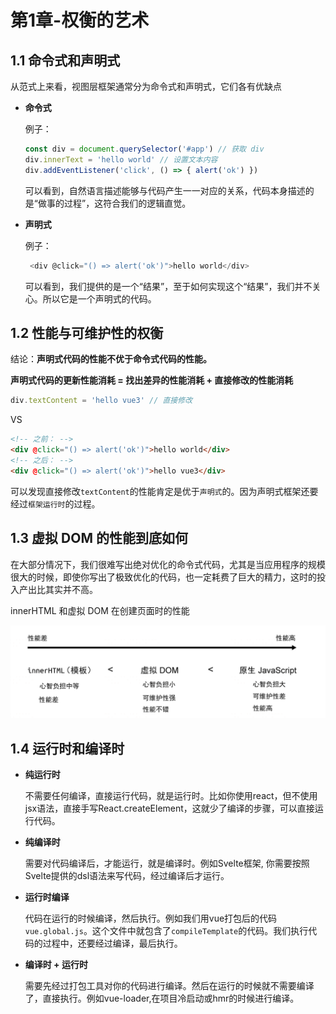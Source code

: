 # 第1章-权衡的艺术

## 1.1 命令式和声明式

从范式上来看，视图层框架通常分为命令式和声明式，它们各有优缺点

+ **命令式**

  例子：
  ```js
  const div = document.querySelector('#app') // 获取 div
  div.innerText = 'hello world' // 设置文本内容
  div.addEventListener('click', () => { alert('ok') }) 
  ```
  可以看到，自然语言描述能够与代码产生一一对应的关系，代码本身描述的是“做事的过程”，这符合我们的逻辑直觉。

+ **声明式**
  
  例子：
  ```js
   <div @click="() => alert('ok')">hello world</div>
  ```
  可以看到，我们提供的是一个“结果”，至于如何实现这个“结果”，我们并不关心。所以它是一个声明式的代码。


## 1.2 性能与可维护性的权衡

结论：**声明式代码的性能不优于命令式代码的性能。**


**声明式代码的更新性能消耗 = 找出差异的性能消耗 + 直接修改的性能消耗**

```js
div.textContent = 'hello vue3' // 直接修改
```
VS

```html
<!-- 之前： -->
<div @click="() => alert('ok')">hello world</div>
<!-- 之后： -->
<div @click="() => alert('ok')">hello vue3</div>
```

可以发现直接修改`textContent`的性能肯定是优于`声明式`的。因为声明式框架还要经过`框架运行时`的过程。



## 1.3 虚拟 DOM 的性能到底如何
在大部分情况下，我们很难写出绝对优化的命令式代码，尤其是当应用程序的规模很大的时候，即使你写出了极致优化的代码，也一定耗费了巨大的精力，这时的投入产出比其实并不高。

innerHTML 和虚拟 DOM 在创建页面时的性能

![20220907193611](https://raw.githubusercontent.com/fyhhub/imgs/main/imgs20220907193611.png)


## 1.4 运行时和编译时

+ **纯运行时**

  不需要任何编译，直接运行代码，就是运行时。比如你使用react，但不使用jsx语法，直接手写React.createElement，这就少了编译的步骤，可以直接运行代码。

+ **纯编译时**
  
  需要对代码编译后，才能运行，就是编译时。例如Svelte框架, 你需要按照Svelte提供的dsl语法来写代码，经过编译后才运行。

+ **运行时编译**
  
  代码在运行的时候编译，然后执行。例如我们用vue打包后的代码`vue.global.js`。这个文件中就包含了`compileTemplate`的代码。我们执行代码的过程中，还要经过编译，最后执行。

+ **编译时 + 运行时**

  需要先经过打包工具对你的代码进行编译。然后在运行的时候就不需要编译了，直接执行。例如vue-loader,在项目冷启动或hmr的时候进行编译。
